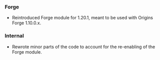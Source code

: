 ### Forge
- Reintroduced Forge module for 1.20.1, meant to be used with Origins Forge 1.10.0.x.

### Internal
- Rewrote minor parts of the code to account for the re-enabling of the Forge module.
